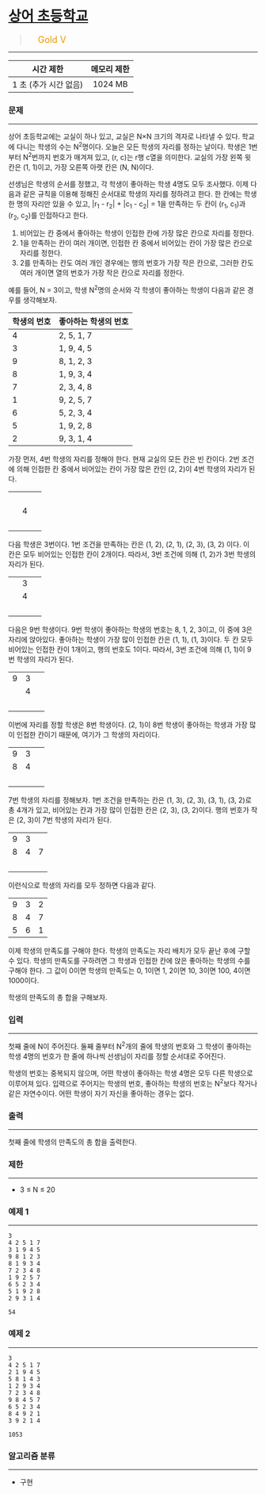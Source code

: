 # [상어 초등학교](https://www.acmicpc.net/problem/21608)

> <img src="https://d2gd6pc034wcta.cloudfront.net/tier/11.svg" width="16" heigth="21" style = "vertical-align: middle;"/>&nbsp;<span style="font-size: 18px; color: #ec9a00;">Gold V</span>

***

<div align="center">

|시간 제한|메모리 제한|
|:---:|:---:|
|1 초 (추가 시간 없음) |1024 MB|

</div>

### 문제

***

상어 초등학교에는 교실이 하나 있고, 교실은 N×N 크기의 격자로 나타낼 수 있다. 학교에 다니는 학생의 수는 N<sup>2</sup>명이다. 오늘은 모든 학생의 자리를 정하는 날이다. 학생은 1번부터 N<sup>2</sup>번까지 번호가 매겨져 있고, (r, c)는 r행 c열을 의미한다. 교실의 가장 왼쪽 윗 칸은 (1, 1)이고, 가장 오른쪽 아랫 칸은 (N, N)이다.

선생님은 학생의 순서를 정했고, 각 학생이 좋아하는 학생 4명도 모두 조사했다. 이제 다음과 같은 규칙을 이용해 정해진 순서대로 학생의 자리를 정하려고 한다. 한 칸에는 학생 한 명의 자리만 있을 수 있고, |r<sub>1</sub> - r<sub>2</sub>| + |c<sub>1</sub> - c<sub>2</sub>| = 1을 만족하는 두 칸이 (r<sub>1</sub>, c<sub>1</sub>)과 (r<sub>2</sub>, c<sub>2</sub>)를 인접하다고 한다.

1. 비어있는 칸 중에서 좋아하는 학생이 인접한 칸에 가장 많은 칸으로 자리를 정한다.  
2. 1을 만족하는 칸이 여러 개이면, 인접한 칸 중에서 비어있는 칸이 가장 많은 칸으로 자리를 정한다.  
3. 2를 만족하는 칸도 여러 개인 경우에는 행의 번호가 가장 작은 칸으로, 그러한 칸도 여러 개이면 열의 번호가 가장 작은 칸으로 자리를 정한다.

예를 들어, N = 3이고, 학생 N<sup>2</sup>명의 순서와 각 학생이 좋아하는 학생이 다음과 같은 경우를 생각해보자.

<table class="table table-bordered table-center-30">
<thead>
<tr>
<th>학생의 번호</th>
<th>좋아하는 학생의 번호</th>
</tr>
</thead>
<tbody>
<tr>
<td>4</td>
<td>2, 5, 1, 7</td>
</tr>
<tr>
<td>3</td>
<td>1, 9, 4, 5</td>
</tr>
<tr>
<td>9</td>
<td>8, 1, 2, 3</td>
</tr>
<tr>
<td>8</td>
<td>1, 9, 3, 4</td>
</tr>
<tr>
<td>7</td>
<td>2, 3, 4, 8</td>
</tr>
<tr>
<td>1</td>
<td>9, 2, 5, 7</td>
</tr>
<tr>
<td>6</td>
<td>5, 2, 3, 4</td>
</tr>
<tr>
<td>5</td>
<td>1, 9, 2, 8</td>
</tr>
<tr>
<td>2</td>
<td>9, 3, 1, 4</td>
</tr>
</tbody>
</table>

가장 먼저, 4번 학생의 자리를 정해야 한다. 현재 교실의 모든 칸은 빈 칸이다. 2번 조건에 의해 인접한 칸 중에서 비어있는 칸이 가장 많은 칸인 (2, 2)이 4번 학생의 자리가 된다.

<table class="table table-bordered table-21608">
<tbody>
<tr>
<td> </td>
<td> </td>
<td> </td>
</tr>
<tr>
<td> </td>
<td>4</td>
<td> </td>
</tr>
<tr>
<td> </td>
<td> </td>
<td> </td>
</tr>
</tbody>
</table>

다음 학생은 3번이다. 1번 조건을 만족하는 칸은 (1, 2), (2, 1), (2, 3), (3, 2) 이다. 이 칸은 모두 비어있는 인접한 칸이 2개이다. 따라서, 3번 조건에 의해 (1, 2)가 3번 학생의 자리가 된다.

<table class="table table-bordered table-21608">
<tbody>
<tr>
<td> </td>
<td>3</td>
<td> </td>
</tr>
<tr>
<td> </td>
<td>4</td>
<td> </td>
</tr>
<tr>
<td> </td>
<td> </td>
<td> </td>
</tr>
</tbody>
</table>

다음은 9번 학생이다. 9번 학생이 좋아하는 학생의 번호는 8, 1, 2, 3이고, 이 중에 3은 자리에 앉아있다. 좋아하는 학생이 가장 많이 인접한 칸은 (1, 1), (1, 3)이다. 두 칸 모두 비어있는 인접한 칸이 1개이고, 행의 번호도 1이다. 따라서, 3번 조건에 의해 (1, 1)이 9번 학생의 자리가 된다.

<table class="table table-bordered table-21608">
<tbody>
<tr>
<td>9</td>
<td>3</td>
<td> </td>
</tr>
<tr>
<td> </td>
<td>4</td>
<td> </td>
</tr>
<tr>
<td> </td>
<td> </td>
<td> </td>
</tr>
</tbody>
</table>

이번에 자리를 정할 학생은 8번 학생이다. (2, 1)이 8번 학생이 좋아하는 학생과 가장 많이 인접한 칸이기 때문에, 여기가 그 학생의 자리이다.

<table class="table table-bordered table-21608">
<tbody>
<tr>
<td>9</td>
<td>3</td>
<td> </td>
</tr>
<tr>
<td>8</td>
<td>4</td>
<td> </td>
</tr>
<tr>
<td> </td>
<td> </td>
<td> </td>
</tr>
</tbody>
</table>

7번 학생의 자리를 정해보자. 1번 조건을 만족하는 칸은 (1, 3), (2, 3), (3, 1), (3, 2)로 총 4개가 있고, 비어있는 칸과 가장 많이 인접한 칸은 (2, 3), (3, 2)이다. 행의 번호가 작은 (2, 3)이 7번 학생의 자리가 된다.

<table class="table table-bordered table-21608">
<tbody>
<tr>
<td>9</td>
<td>3</td>
<td> </td>
</tr>
<tr>
<td>8</td>
<td>4</td>
<td>7</td>
</tr>
<tr>
<td> </td>
<td> </td>
<td> </td>
</tr>
</tbody>
</table>

이런식으로 학생의 자리를 모두 정하면 다음과 같다.

<table class="table table-bordered table-21608">
<tbody>
<tr>
<td>9</td>
<td>3</td>
<td>2</td>
</tr>
<tr>
<td>8</td>
<td>4</td>
<td>7</td>
</tr>
<tr>
<td>5</td>
<td>6</td>
<td>1</td>
</tr>
</tbody>
</table>

이제 학생의 만족도를 구해야 한다. 학생의 만족도는 자리 배치가 모두 끝난 후에 구할 수 있다. 학생의 만족도를 구하려면 그 학생과 인접한 칸에 앉은 좋아하는 학생의 수를 구해야 한다. 그 값이 0이면 학생의 만족도는 0, 1이면 1, 2이면 10, 3이면 100, 4이면 1000이다.

학생의 만족도의 총 합을 구해보자.

### 입력

***

첫째 줄에 N이 주어진다. 둘째 줄부터 N<sup>2</sup>개의 줄에 학생의 번호와 그 학생이 좋아하는 학생 4명의 번호가 한 줄에 하나씩 선생님이 자리를 정할 순서대로 주어진다.

학생의 번호는 중복되지 않으며, 어떤 학생이 좋아하는 학생 4명은 모두 다른 학생으로 이루어져 있다. 입력으로 주어지는 학생의 번호, 좋아하는 학생의 번호는 N<sup>2</sup>보다 작거나 같은 자연수이다. 어떤 학생이 자기 자신을 좋아하는 경우는 없다.

### 출력

***

첫째 줄에 학생의 만족도의 총 합을 출력한다.

### 제한

***

* 3 ≤ N ≤ 20

### 예제 1

***

```
3
4 2 5 1 7
3 1 9 4 5
9 8 1 2 3
8 1 9 3 4
7 2 3 4 8
1 9 2 5 7
6 5 2 3 4
5 1 9 2 8
2 9 3 1 4
```

```
54
```

### 예제 2

***

```
3
4 2 5 1 7
2 1 9 4 5
5 8 1 4 3
1 2 9 3 4
7 2 3 4 8
9 8 4 5 7
6 5 2 3 4
8 4 9 2 1
3 9 2 1 4
```

```
1053
```

### 알고리즘 분류

***

* 구현

